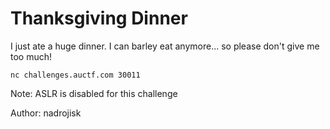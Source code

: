 # Thanksgiving Dinner

I just ate a huge dinner. I can barley eat anymore... so please don't give me too much!

`nc challenges.auctf.com 30011`

Note: ASLR is disabled for this challenge

Author: nadrojisk
